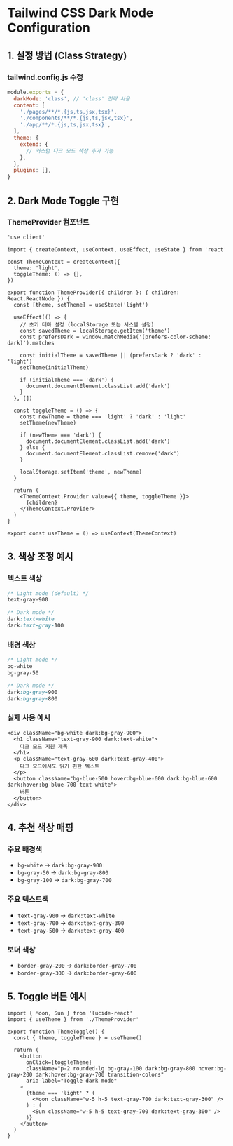 # Tailwind CSS Dark Mode Configuration

## 1. 설정 방법 (Class Strategy)

### tailwind.config.js 수정
```javascript
module.exports = {
  darkMode: 'class', // 'class' 전략 사용
  content: [
    './pages/**/*.{js,ts,jsx,tsx}',
    './components/**/*.{js,ts,jsx,tsx}',
    './app/**/*.{js,ts,jsx,tsx}',
  ],
  theme: {
    extend: {
      // 커스텀 다크 모드 색상 추가 가능
    },
  },
  plugins: [],
}
```

## 2. Dark Mode Toggle 구현

### ThemeProvider 컴포넌트
```tsx
'use client'

import { createContext, useContext, useEffect, useState } from 'react'

const ThemeContext = createContext({
  theme: 'light',
  toggleTheme: () => {},
})

export function ThemeProvider({ children }: { children: React.ReactNode }) {
  const [theme, setTheme] = useState('light')

  useEffect(() => {
    // 초기 테마 설정 (localStorage 또는 시스템 설정)
    const savedTheme = localStorage.getItem('theme')
    const prefersDark = window.matchMedia('(prefers-color-scheme: dark)').matches
    
    const initialTheme = savedTheme || (prefersDark ? 'dark' : 'light')
    setTheme(initialTheme)
    
    if (initialTheme === 'dark') {
      document.documentElement.classList.add('dark')
    }
  }, [])

  const toggleTheme = () => {
    const newTheme = theme === 'light' ? 'dark' : 'light'
    setTheme(newTheme)
    
    if (newTheme === 'dark') {
      document.documentElement.classList.add('dark')
    } else {
      document.documentElement.classList.remove('dark')
    }
    
    localStorage.setItem('theme', newTheme)
  }

  return (
    <ThemeContext.Provider value={{ theme, toggleTheme }}>
      {children}
    </ThemeContext.Provider>
  )
}

export const useTheme = () => useContext(ThemeContext)
```

## 3. 색상 조정 예시

### 텍스트 색상
```css
/* Light mode (default) */
text-gray-900

/* Dark mode */
dark:text-white
dark:text-gray-100
```

### 배경 색상
```css
/* Light mode */
bg-white
bg-gray-50

/* Dark mode */
dark:bg-gray-900
dark:bg-gray-800
```

### 실제 사용 예시
```tsx
<div className="bg-white dark:bg-gray-900">
  <h1 className="text-gray-900 dark:text-white">
    다크 모드 지원 제목
  </h1>
  <p className="text-gray-600 dark:text-gray-400">
    다크 모드에서도 읽기 편한 텍스트
  </p>
  <button className="bg-blue-500 hover:bg-blue-600 dark:bg-blue-600 dark:hover:bg-blue-700 text-white">
    버튼
  </button>
</div>
```

## 4. 추천 색상 매핑

### 주요 배경색
- `bg-white` → `dark:bg-gray-900`
- `bg-gray-50` → `dark:bg-gray-800`
- `bg-gray-100` → `dark:bg-gray-700`

### 주요 텍스트색
- `text-gray-900` → `dark:text-white`
- `text-gray-700` → `dark:text-gray-300`
- `text-gray-500` → `dark:text-gray-400`

### 보더 색상
- `border-gray-200` → `dark:border-gray-700`
- `border-gray-300` → `dark:border-gray-600`

## 5. Toggle 버튼 예시
```tsx
import { Moon, Sun } from 'lucide-react'
import { useTheme } from './ThemeProvider'

export function ThemeToggle() {
  const { theme, toggleTheme } = useTheme()

  return (
    <button
      onClick={toggleTheme}
      className="p-2 rounded-lg bg-gray-100 dark:bg-gray-800 hover:bg-gray-200 dark:hover:bg-gray-700 transition-colors"
      aria-label="Toggle dark mode"
    >
      {theme === 'light' ? (
        <Moon className="w-5 h-5 text-gray-700 dark:text-gray-300" />
      ) : (
        <Sun className="w-5 h-5 text-gray-700 dark:text-gray-300" />
      )}
    </button>
  )
}
```
